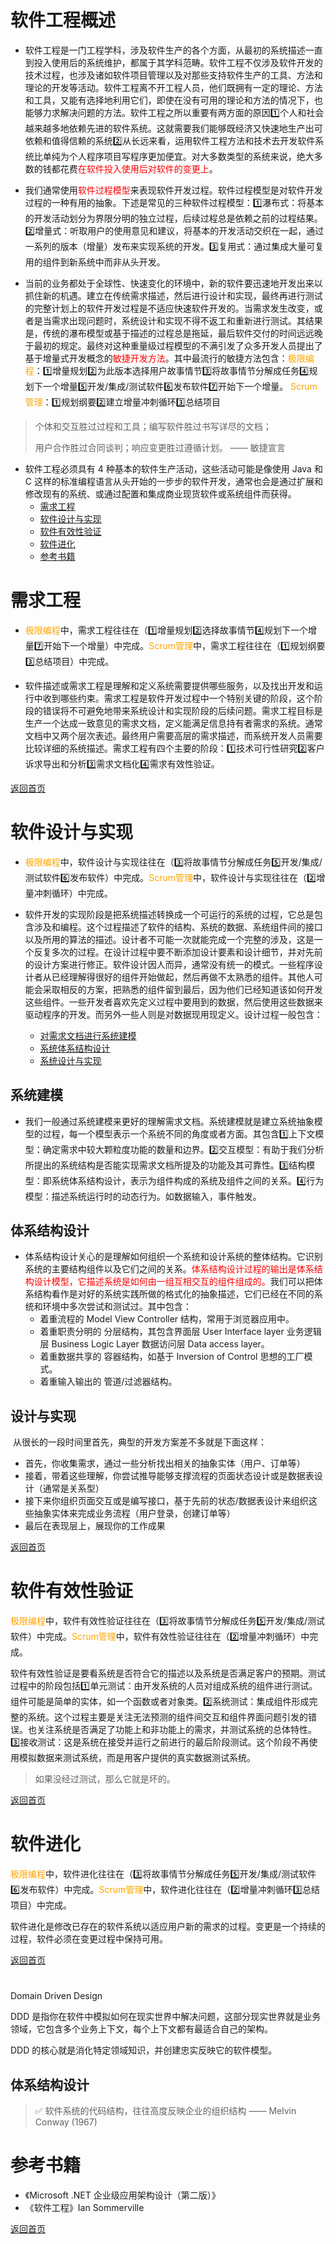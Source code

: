 # 软件工程概述

- 软件工程是一门工程学科，涉及软件生产的各个方面，从最初的系统描述一直到投入使用后的系统维护，都属于其学科范畴。软件工程不仅涉及软件开发的技术过程，也涉及诸如软件项目管理以及对那些支持软件生产的工具、方法和理论的开发等活动。软件工程离不开工程人员，他们既拥有一定的理论、方法和工具，又能有选择地利用它们，即使在没有可用的理论和方法的情况下，也能够力求解决问题的方法。软件工程之所以重要有两方面的原因1️⃣个人和社会越来越多地依赖先进的软件系统。这就需要我们能够既经济又快速地生产出可依赖和值得信赖的系统2️⃣从长远来看，运用软件工程方法和技术去开发软件系统比单纯为个人程序项目写程序更加便宜。对大多数类型的系统来说，绝大多数的钱都花费<font color="red">在软件投入使用后对软件的变更上</font>。

- 我们通常使用<font color="red">软件过程模型</font>来表现软件开发过程。软件过程模型是对软件开发过程的一种有用的抽象。下述是常见的三种软件过程模型：1️⃣瀑布式：将基本的开发活动划分为界限分明的独立过程，后续过程总是依赖之前的过程结果。2️⃣增量式：听取用户的使用意见和建议，将基本的开发活动交织在一起，通过一系列的版本（增量）发布来实现系统的开发。3️⃣复用式：通过集成大量可复用的组件到新系统中而非从头开发。

- 当前的业务都处于全球性、快速变化的环境中，新的软件要迅速地开发出来以抓住新的机遇。建立在传统需求描述，然后进行设计和实现，最终再进行测试的完整计划上的软件开发过程是不适应快速软件开发的。当需求发生改变，或者是当需求出现问题时，系统设计和实现不得不返工和重新进行测试。其结果是，传统的瀑布模型或基于描述的过程总是拖延，最后软件交付的时间远远晚于最初的规定。最终对这种重量级过程模型的不满引发了众多开发人员提出了基于增量式开发概念的<font color="red">敏捷开发方法</font>。其中最流行的敏捷方法包含：<font color="orange">极限编程</font>：1️⃣增量规划2️⃣为此版本选择用户故事情节3️⃣将故事情节分解成任务4️⃣规划下一个增量5️⃣开发/集成/测试软件6️⃣发布软件7️⃣开始下一个增量。 <font color="orange">Scrum管理</font>：1️⃣规划纲要2️⃣建立增量冲刺循环3️⃣总结项目

> 个体和交互胜过过程和工具；编写软件胜过书写详尽的文档；
>
> 用户合作胜过合同谈判；响应变更胜过遵循计划。 —— 敏捷宣言

- 软件工程必须具有 4 种基本的软件生产活动，这些活动可能是像使用 Java 和 C 这样的标准编程语言从头开始的一步步的软件开发，通常也会是通过扩展和修改现有的系统、或通过配置和集成商业现货软件或系统组件而获得。
  - [需求工程](#需求工程)
  - [软件设计与实现](#软件设计与实现)
  - [软件有效性验证](#软件有效性验证)
  - [软件进化](#软件进化)
  - [参考书籍](#参考书籍)

# 需求工程

- <font color="orange">极限编程</font>中，需求工程往往在（1️⃣增量规划2️⃣选择故事情节4️⃣规划下一个增量7️⃣开始下一个增量）中完成。<font color="orange">Scrum管理</font>中，需求工程往往在（1️⃣规划纲要3️⃣总结项目）中完成。

- 软件描述或需求工程是理解和定义系统需要提供哪些服务，以及找出开发和运行中收到哪些约束。需求工程是软件开发过程中一个特别关键的阶段，这个阶段的错误将不可避免地带来系统设计和实现阶段的后续问题。需求工程目标是生产一个达成一致意见的需求文档，定义能满足信息持有者需求的系统。通常文档中又两个层次表述。最终用户需要高层的需求描述，而系统开发人员需要比较详细的系统描述。需求工程有四个主要的阶段：1️⃣技术可行性研究2️⃣客户诉求导出和分析3️⃣需求文档化4️⃣需求有效性验证。

[返回首页](#软件工程概述)

# 软件设计与实现

- <font color="orange">极限编程</font>中，软件设计与实现往往在（3️⃣将故事情节分解成任务5️⃣开发/集成/测试软件6️⃣发布软件）中完成。<font color="orange">Scrum管理</font>中，软件设计与实现往往在（2️⃣增量冲刺循环）中完成。

- 软件开发的实现阶段是把系统描述转换成一个可运行的系统的过程，它总是包含涉及和编程。这个过程描述了软件的结构、系统的数据、系统组件间的接口以及所用的算法的描述。设计者不可能一次就能完成一个完整的涉及，这是一个反复多次的过程。在设计过程中要不断添加设计要素和设计细节，并对先前的设计方案进行修正。软件设计因人而异，通常没有统一的模式。一些程序设计者从已经理解得很好的组件开始做起，然后再做不太熟悉的组件。其他人可能会采取相反的方案，把熟悉的组件留到最后，因为他们已经知道该如何开发这些组件。一些开发者喜欢先定义过程中要用到的数据，然后使用这些数据来驱动程序的开发。而另外一些人则是对数据现用现定义。设计过程一般包含：
  - [对需求文档进行系统建模](##系统建模)
  - [系统体系结构设计](##体系结构设计)
  - [系统设计与实现](##设计与实现)

## 系统建模

- 我们一般通过系统建模来更好的理解需求文档。系统建模就是建立系统抽象模型的过程，每一个模型表示一个系统不同的角度或者方面。其包含1️⃣上下文模型：确定需求中较大颗粒度功能的数量和边界。2️⃣交互模型：有助于我们分析所提出的系统结构是否能实现需求文档所提及的功能及其可靠性。3️⃣结构模型：即系统体系结构设计，表示为组件构成的系统及组件之间的关系。4️⃣行为模型：描述系统运行时的动态行为。如数据输入，事件触发。

## 体系结构设计

- 体系结构设计关心的是理解如何组织一个系统和设计系统的整体结构。它识别系统的主要结构组件以及它们之间的关系。<font color="red">体系结构设计过程的输出是体系结构设计模型，它描述系统是如何由一组互相交互的组件组成的。</font>我们可以把体系结构看作是对好的系统实践所做的格式化的抽象描述，它们已经在不同的系统和环境中多次尝试和测试过。其中包含：
  - 着重流程的 Model View Controller 结构，常用于浏览器应用中。
  - 着重职责分明的 分层结构，其包含界面层 User Interface layer 业务逻辑层 Business Logic Layer 数据访问层 Data access layer。
  - 着重数据共享的 容器结构，如基于 Inversion of Control 思想的工厂模式。
  - 着重输入输出的 管道/过滤器结构。

## 设计与实现

​		从很长的一段时间里首先，典型的开发方案差不多就是下面这样：

- 首先，你收集需求，通过一些分析找出相关的抽象实体（用户、订单等）
- 接着，带着这些理解，你尝试推导能够支撑流程的页面状态设计或是数据表设计（通常是关系型）
- 接下来你组织页面交互或是编写接口，基于先前的状态/数据表设计来组织这些抽象实体来完成业务流程（用户登录，创建订单等）
- 最后在表现层上，展现你的工作成果

[返回首页](#软件工程概述)

# 软件有效性验证

​		<font color="orange">极限编程</font>中，软件有效性验证往往在（3️⃣将故事情节分解成任务5️⃣开发/集成/测试软件）中完成。<font color="orange">Scrum管理</font>中，软件有效性验证往往在（2️⃣增量冲刺循环）中完成。

​		软件有效性验证是要看系统是否符合它的描述以及系统是否满足客户的预期。测试过程中的阶段包括1️⃣单元测试：由开发系统的人员对组成系统的组件进行测试。组件可能是简单的实体，如一个函数或者对象类。2️⃣系统测试：集成组件形成完整的系统。这个过程主要是关注无法预测的组件间交互和组件界面问题引发的错误。也关注系统是否满足了功能上和非功能上的需求，并测试系统的总体特性。3️⃣接收测试：这是系统在接受并运行之前进行的最后阶段测试。这个阶段不再使用模拟数据来测试系统，而是用客户提供的真实数据测试系统。

> 如果没经过测试，那么它就是坏的。

[返回首页](#软件工程概述)

# 软件进化

​		<font color="orange">极限编程</font>中，软件进化往往在（3️⃣将故事情节分解成任务5️⃣开发/集成/测试软件6️⃣发布软件）中完成。<font color="orange">Scrum管理</font>中，软件进化往往在（2️⃣增量冲刺循环3️⃣总结项目）中完成。

​		软件进化是修改已存在的软件系统以适应用户新的需求的过程。变更是一个持续的过程，软件必须在变更过程中保持可用。

[返回首页](#软件工程概述)

## 

# 

### 

Domain Driven Design

 DDD 是指你在软件中模拟如何在现实世界中解决问题，这部分现实世界就是业务领域，它包含多个业务上下文，每个上下文都有最适合自己的架构。

 DDD 的核心就是消化特定领域知识，并创建忠实反映它的软件模型。

## 体系结构设计

> ✅ 软件系统的代码结构，往往高度反映企业的组织结构 —— Melvin Conway (1967)

# 参考书籍

-   《Microsoft .NET 企业级应用架构设计（第二版）》
-   《软件工程》Ian Sommerville

[返回首页](#软件工程概述)
